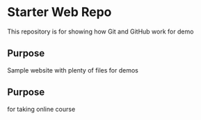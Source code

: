 # Starter Web Repo

This repository is for showing how Git and GitHub work for demo

## Purpose

Sample website with plenty of files for demos 


## Purpose

for taking online course